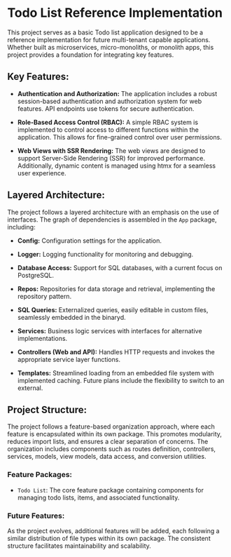# Todo List Reference Implementation

This project serves as a basic Todo list application designed to be a reference implementation for future multi-tenant capable applications. Whether built as microservices, micro-monoliths, or monolith apps, this project provides a foundation for integrating key features.

## Key Features:

- **Authentication and Authorization:** The application includes a robust session-based authentication and authorization system for web features. API endpoints use tokens for secure authentication.

- **Role-Based Access Control (RBAC):** A simple RBAC system is implemented to control access to different functions within the application. This allows for fine-grained control over user permissions.

- **Web Views with SSR Rendering:** The web views are designed to support Server-Side Rendering (SSR) for improved performance. Additionally, dynamic content is managed using htmx for a seamless user experience.

## Layered Architecture:

The project follows a layered architecture with an emphasis on the use of interfaces. The graph of dependencies is assembled in the `App` package, including:

- **Config:** Configuration settings for the application.

- **Logger:** Logging functionality for monitoring and debugging.

- **Database Access:** Support for SQL databases, with a current focus on PostgreSQL.

- **Repos:** Repositories for data storage and retrieval, implementing the repository pattern.

- **SQL Queries:** Externalized queries, easily editable in custom files, seamlessly embedded in the binaryd.

- **Services:** Business logic services with interfaces for alternative implementations.

- **Controllers (Web and API):** Handles HTTP requests and invokes the appropriate service layer functions.

- **Templates:** Streamlined loading from an embedded file system with implemented caching. Future plans include the flexibility to switch to an external.

## Project Structure:

The project follows a feature-based organization approach, where each feature is encapsulated within its own package. This promotes modularity, reduces import lists, and ensures a clear separation of concerns. The organization includes components such as routes definition, controllers, services, models, view models, data access, and conversion utilities.

### Feature Packages:

- `Todo List`: The core feature package containing components for managing todo lists, items, and associated functionality.

### Future Features:

As the project evolves, additional features will be added, each following a similar distribution of file types within its own package. The consistent structure facilitates maintainability and scalability.


